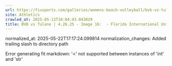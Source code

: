 ```yaml
---
url: https://fiusports.com/galleries/womens-beach-volleyball/bvb-vs-tulane-4-26-25/image-16/358/62880/
site: Athletics
crawled_at: 2025-05-13T10:04:43.043029
title: BVB vs Tulane | 4.26.25 - Image 16:  - Florida International University
---
```

normalized_at: 2025-05-22T17:17:24.099814
normalization_changes: Added trailing slash to directory path

Error generating fit markdown: '<' not supported between instances of 'int' and 'str'